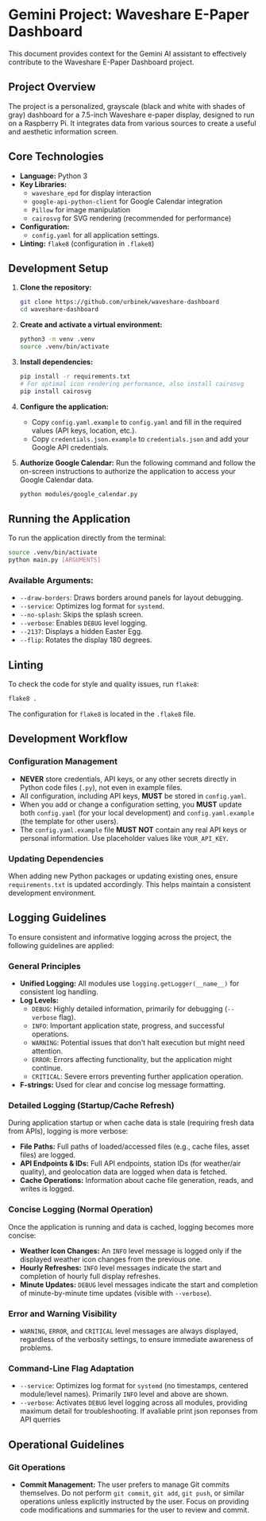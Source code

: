 # Gemini Project: Waveshare E-Paper Dashboard

This document provides context for the Gemini AI assistant to effectively contribute to the Waveshare E-Paper Dashboard project.

## Project Overview

The project is a personalized, grayscale (black and white with shades of gray) dashboard for a 7.5-inch Waveshare e-paper display, designed to run on a Raspberry Pi. It integrates data from various sources to create a useful and aesthetic information screen.

## Core Technologies

- **Language:** Python 3
- **Key Libraries:**
    - `waveshare_epd` for display interaction
    - `google-api-python-client` for Google Calendar integration
    - `Pillow` for image manipulation
    - `cairosvg` for SVG rendering (recommended for performance)
- **Configuration:**
    - `config.yaml` for all application settings.
- **Linting:** `flake8` (configuration in `.flake8`)

## Development Setup

1.  **Clone the repository:**
    ```bash
    git clone https://github.com/urbinek/waveshare-dashboard
    cd waveshare-dashboard
    ```

2.  **Create and activate a virtual environment:**
    ```bash
    python3 -m venv .venv
    source .venv/bin/activate
    ```

3.  **Install dependencies:**
    ```bash
    pip install -r requirements.txt
    # For optimal icon rendering performance, also install cairosvg
    pip install cairosvg
    ```

4.  **Configure the application:**
    - Copy `config.yaml.example` to `config.yaml` and fill in the required values (API keys, location, etc.).
    - Copy `credentials.json.example` to `credentials.json` and add your Google API credentials.

5.  **Authorize Google Calendar:**
    Run the following command and follow the on-screen instructions to authorize the application to access your Google Calendar data.
    ```bash
    python modules/google_calendar.py
    ```

## Running the Application

To run the application directly from the terminal:

```bash
source .venv/bin/activate
python main.py [ARGUMENTS]
```

### Available Arguments:

-   `--draw-borders`: Draws borders around panels for layout debugging.
-   `--service`: Optimizes log format for `systemd`.
-   `--no-splash`: Skips the splash screen.
-   `--verbose`: Enables `DEBUG` level logging.
-   `--2137`: Displays a hidden Easter Egg.
-   `--flip`: Rotates the display 180 degrees.

## Linting

To check the code for style and quality issues, run `flake8`:

```bash
flake8 .
```

The configuration for `flake8` is located in the `.flake8` file.

## Development Workflow

### Configuration Management
- **NEVER** store credentials, API keys, or any other secrets directly in Python code files (`.py`), not even in example files.
- All configuration, including API keys, **MUST** be stored in `config.yaml`.
- When you add or change a configuration setting, you **MUST** update both `config.yaml` (for your local development) and `config.yaml.example` (the template for other users).
- The `config.yaml.example` file **MUST NOT** contain any real API keys or personal information. Use placeholder values like `YOUR_API_KEY`.

### Updating Dependencies
When adding new Python packages or updating existing ones, ensure `requirements.txt` is updated accordingly. This helps maintain a consistent development environment.

## Logging Guidelines

To ensure consistent and informative logging across the project, the following guidelines are applied:

### General Principles

-   **Unified Logging:** All modules use `logging.getLogger(__name__)` for consistent log handling.
-   **Log Levels:**
    -   `DEBUG`: Highly detailed information, primarily for debugging (`--verbose` flag).
    -   `INFO`: Important application state, progress, and successful operations.
    -   `WARNING`: Potential issues that don't halt execution but might need attention.
    -   `ERROR`: Errors affecting functionality, but the application might continue.
    -   `CRITICAL`: Severe errors preventing further application operation.
-   **F-strings:** Used for clear and concise log message formatting.

### Detailed Logging (Startup/Cache Refresh)

During application startup or when cache data is stale (requiring fresh data from APIs), logging is more verbose:

-   **File Paths:** Full paths of loaded/accessed files (e.g., cache files, asset files) are logged.
-   **API Endpoints & IDs:** Full API endpoints, station IDs (for weather/air quality), and geolocation data are logged when data is fetched.
-   **Cache Operations:** Information about cache file generation, reads, and writes is logged.

### Concise Logging (Normal Operation)

Once the application is running and data is cached, logging becomes more concise:

-   **Weather Icon Changes:** An `INFO` level message is logged only if the displayed weather icon changes from the previous one.
-   **Hourly Refreshes:** `INFO` level messages indicate the start and completion of hourly full display refreshes.
-   **Minute Updates:** `DEBUG` level messages indicate the start and completion of minute-by-minute time updates (visible with `--verbose`).

### Error and Warning Visibility

-   `WARNING`, `ERROR`, and `CRITICAL` level messages are always displayed, regardless of the verbosity settings, to ensure immediate awareness of problems.

### Command-Line Flag Adaptation

-   `--service`: Optimizes log format for `systemd` (no timestamps, centered module/level names). Primarily `INFO` level and above are shown.
-   `--verbose`: Activates `DEBUG` level logging across all modules, providing maximum detail for troubleshooting. If avaliable print json reponses from API querries

## Operational Guidelines

### Git Operations
- **Commit Management:** The user prefers to manage Git commits themselves. Do not perform `git commit`, `git add`, `git push`, or similar operations unless explicitly instructed by the user. Focus on providing code modifications and summaries for the user to review and commit.
